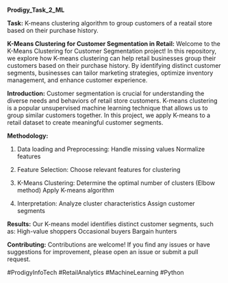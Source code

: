 **Prodigy_Task_2_ML**

**Task:**
K-means clustering algorithm to group customers of a reatail store based on their purchase history.

**K-Means Clustering for Customer Segmentation in Retail:**
Welcome to the K-Means Clustering for Customer Segmentation project! In this repository, we explore how K-means clustering can help retail businesses group their customers based on their purchase history. 
By identifying distinct customer segments, businesses can tailor marketing strategies, optimize inventory management, and enhance customer experience.

**Introduction:**
Customer segmentation is crucial for understanding the diverse needs and behaviors of retail store customers. 
K-means clustering is a popular unsupervised machine learning technique that allows us to group similar customers together.
In this project, we apply K-means to a retail dataset to create meaningful customer segments.

**Methodology:**
1. Data loading and Preprocessing:
   Handle missing values
   Normalize features

2. Feature Selection:
   Choose relevant features for clustering

3. K-Means Clustering:
   Determine the optimal number of clusters (Elbow method)
   Apply K-means algorithm

4. Interpretation:
   Analyze cluster characteristics
   Assign customer segments

**Results:**
Our K-means model identifies distinct customer segments, such as:
High-value shoppers
Occasional buyers
Bargain hunters

**Contributing:**
Contributions are welcome! If you find any issues or have suggestions for improvement, please open an issue or submit a pull request.

#ProdigyInfoTech
#RetailAnalytics
#MachineLearning
#Python
